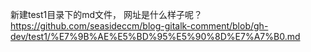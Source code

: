 新建test1目录下的md文件，
网址是什么样子呢？
https://github.com/seasideccm/blog-gitalk-comment/blob/gh-dev/test1/%E7%9B%AE%E5%BD%95%E5%90%8D%E7%A7%B0.md
